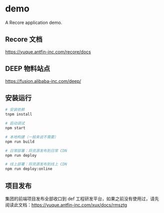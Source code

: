 # demo

A Recore application demo.

## Recore 文档

https://yuque.antfin-inc.com/recore/docs

## DEEP 物料站点

https://fusion.alibaba-inc.com/deep/

## 安装运行

```bash
# 安装依赖
tnpm install

# 启动调试
npm start

# 本地构建（一般来说不需要）
npm run build

# 日常部署：将资源发布到日常 CDN
npm run deploy

# 线上部署：将资源发布到线上 CDN
npm run deploy:online
```

## 项目发布

集团的前端项目发布全部收口到 def 工程研发平台，如果之前没有使用过，请先阅读此文档：https://yuque.antfin-inc.com/xux/docs/rmsztg
